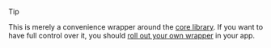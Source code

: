 > [!TIP]
> This is merely a convenience wrapper around the [core library](/pages/frameworks/vanilla.md).
> If you want to have full control over it, you should [roll out your own wrapper](/pages/custom-integration.md) in your app.
